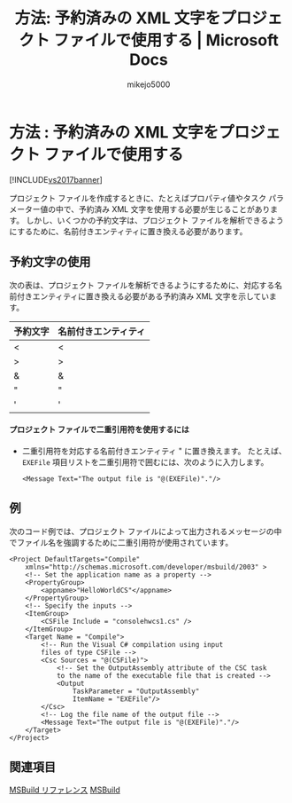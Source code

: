 ﻿---
title: '方法: 予約済みの XML 文字をプロジェクト ファイルで使用する | Microsoft Docs'
ms.date: 11/15/2016
ms.prod: visual-studio-dev14
ms.technology: msbuild
ms.topic: conceptual
helpviewer_keywords:
- MSBuild, using reserved XML characters
- MSBuild, reserved XML characters
ms.assetid: 1ae37275-96bf-4e6e-897b-6b048e5bbe93
caps.latest.revision: 17
author: mikejo5000
ms.author: mikejo
manager: jillfra
ms.openlocfilehash: aba17e94486ca04e12055c7bf9959f927440c53d
ms.sourcegitcommit: 1fc6ee928733e61a1f42782f832ead9f7946d00c
ms.translationtype: MTE95
ms.contentlocale: ja-JP
ms.lasthandoff: 04/22/2019
ms.locfileid: "60089381"
---
# <a name="how-to-use-reserved-xml-characters-in-project-files"></a>方法 : 予約済みの XML 文字をプロジェクト ファイルで使用する
[!INCLUDE[vs2017banner](../includes/vs2017banner.md)]

プロジェクト ファイルを作成するときに、たとえばプロパティ値やタスク パラメーター値の中で、予約済み XML 文字を使用する必要が生じることがあります。 しかし、いくつかの予約文字は、プロジェクト ファイルを解析できるようにするために、名前付きエンティティに置き換える必要があります。  
  
## <a name="using-reserved-characters"></a>予約文字の使用  
 次の表は、プロジェクト ファイルを解析できるようにするために、対応する名前付きエンティティに置き換える必要がある予約済み XML 文字を示しています。  
  
|予約文字|名前付きエンティティ|  
|------------------------|------------------|  
|\<|&lt;|  
|>|&gt;|  
|&|&amp;|  
|"|&quot;|  
|'|&apos;|  
  
#### <a name="to-use-double-quotes-in-a-project-file"></a>プロジェクト ファイルで二重引用符を使用するには  
  
- 二重引用符を対応する名前付きエンティティ &quot; に置き換えます。 たとえば、`EXEFile` 項目リストを二重引用符で囲むには、次のように入力します。  
  
    ```  
    <Message Text="The output file is "@(EXEFile)"."/>  
    ```  
  
## <a name="example"></a>例  
 次のコード例では、プロジェクト ファイルによって出力されるメッセージの中でファイル名を強調するために二重引用符が使用されています。  
  
```  
<Project DefaultTargets="Compile"  
    xmlns="http://schemas.microsoft.com/developer/msbuild/2003" >  
    <!-- Set the application name as a property -->  
    <PropertyGroup>  
        <appname>"HelloWorldCS"</appname>  
    </PropertyGroup>  
    <!-- Specify the inputs -->  
    <ItemGroup>  
        <CSFile Include = "consolehwcs1.cs" />  
    </ItemGroup>  
    <Target Name = "Compile">  
        <!-- Run the Visual C# compilation using input  
        files of type CSFile -->  
        <Csc Sources = "@(CSFile)">  
            <!-- Set the OutputAssembly attribute of the CSC task  
            to the name of the executable file that is created -->  
            <Output  
                TaskParameter = "OutputAssembly"  
                ItemName = "EXEFile"/>  
        </Csc>  
        <!-- Log the file name of the output file -->  
        <Message Text="The output file is "@(EXEFile)"."/>  
    </Target>  
</Project>  
```  
  
## <a name="see-also"></a>関連項目
 [MSBuild リファレンス](../msbuild/msbuild-reference.md) [MSBuild](msbuild.md)
